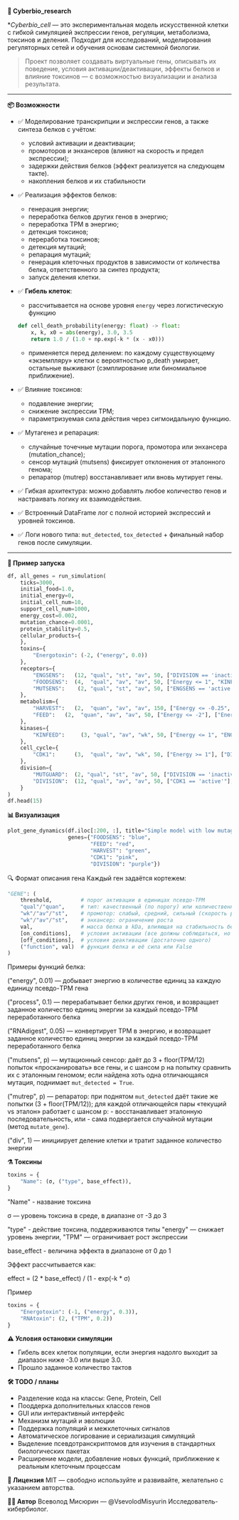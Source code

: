 **🧬 Cyberbio_research**

**Cyberbio_cell* — это экспериментальная модель искусственной клетки с гибкой симуляцией экспрессии генов, регуляции, метаболизма, токсинов и деления. Подходит для исследований, моделирования регуляторных сетей и обучения основам системной биологии.

> Проект позволяет создавать виртуальные гены, описывать их поведение, условия активации/деактивации, эффекты белков и влияние токсинов — с возможностью визуализации и анализа результата.

---

**📦 Возможности**

- ✅ Моделирование транскрипции и экспрессии генов, а также синтеза белков с учётом:
  - условий активации и деактивации;
  - промоторов и энхансеров (влияют на скорость и предел экспрессии);
  - задержки действия белков (эффект реализуется на следующем такте).
  - накопления белков и их стабильности

- ✅ Реализация эффектов белков:
  - генерация энергии;
  - переработка белков других генов в энергию;
  - переработка TPM в энергию;
  - детекция токсинов;
  - переработка токсинов;
  - детекция мутаций;
  - репарация мутаций;
  - генерация клеточных продуктов в зависимости от количества белка, ответственного за синтез продукта;
  - запуск деления клетки.

- ✅ **Гибель клеток**:
  - рассчитывается на основе уровня `energy` через логистическую функцию  
  ```python
  def cell_death_probability(energy: float) -> float:
      x, k, x0 = abs(energy), 3.0, 3.5
      return 1.0 / (1.0 + np.exp(-k * (x - x0)))
  ```
  - применяется перед делением: по каждому существующему «экземпляру» клетки с вероятностью p_death умирает, остальные выживают (сэмплирование или биномиальное приближение).

- ✅ Влияние токсинов:
  - подавление энергии;
  - снижение экспрессии TPM;
  - параметризуемая сила действия через сигмоидальную функцию.
    
- ✅ Мутагенез и репарация:
  - случайные точечные мутации порога, промотора или энхансера (mutation_chance);
  - сенсор мутаций (mutsens) фиксирует отклонения от эталонного генома;
  - репаратор (mutrep) восстанавливает или вновь мутирует гены.

- ✅ Гибкая архитектура: можно добавлять любое количество генов и настраивать логику их взаимодействия.

- ✅ Встроенный DataFrame лог с полной историей экспрессий и уровней токсинов.

- ✅ Логи нового типа: `mut_detected`, `tox_detected` + финальный набор генов после симуляции.


---

**🧪 Пример запуска**

```python
df, all_genes = run_simulation(
    ticks=3000,
    initial_food=1.0,
    initial_energy=0,
    initial_cell_num=10,
    support_cell_num=1000,
    energy_cost=0.002,
    mutation_chance=0.0001,
    protein_stability=0.5,
    cellular_products={
    },
    toxins={
        "Energotoxin": (-2, ("energy", 0.0))
    },
    receptors={
        "ENGSENS":   (12, "qual", "st", "av", 50, ["DIVISION == 'inactive'"], ["DIVISION == 'active'"], False),
        "FOODSENS":  (4,  "qual", "av", "av", 50, ["Energy <= 1", "KINFEED == 'active'"], ["Energy >= 2", "DIVISION == 'active'"], False),
        "MUTSENS":    (2, "qual", "st", "av", 50, ["ENGSENS == 'active'"], ["DIVISION == 'active'"], ("mutsens", 1)),
    },
    metabolism={
        "HARVEST":   (2,  "quan", "av", "av", 150, ["Energy <= -0.25", "FOODSENS == 'active'"], ["Energy >= 0.25", "Energy <= -2.9", "DIVISION == 'active'"], ("energy", 0.05)),
        "FEED":   (2,  "quan", "av", "av", 50, ["Energy <= -2"], ["Energy >= 2", "DIVISION == 'active'"], ("energy", 0.1)),
    },
    kinases={
        "KINFEED":     (3, "qual", "av", "wk", 50, ["Energy <= 1", "ENGSENS == 'active'"], ["Energy > 0.5", "DIVISION == 'active'"], False),
    },
    cell_cycle={
        "CDK1":      (3,  "qual", "av", "wk", 50, ["Energy >= 1"], ["DIVISION == 'active'"], False),
    },
    division={
        "MUTGUARD":  (2, "qual", "st", "av", 50, ["DIVISION == 'inactive'"], ["DIVISION == 'active'"], ("mutrep", 0.01)),
        "DIVISION":  (12, "qual", "av", "av", 50, ["CDK1 == 'active'"], ["DIVISION == 'active'"], ("div", 1)),
    }
)
df.head(15)
```

**📊 Визуализация**
```python
plot_gene_dynamics(df.iloc[:200, :], title="Simple model with low mutagenesis, start of simulation",
                   genes={"FOODSENS": "blue", 
                          "FEED": "red", 
                          "HARVEST": "green",
                          "CDK1": "pink",
                          "DIVISION": "purple"})
```

🔍 Формат описания гена
Каждый ген задаётся кортежем:

```python
"GENE": (
    threshold,         # порог активации в единицах псевдо-TPM
    "qual"/"quan",     # тип: качественный (по порогу) или количественный (от начала экспрессии)
    "wk"/"av"/"st",    # промотор: слабый, средний, сильный (скорость роста в единицах псевдо-TPM)
    "wk"/"av"/"st",    # энхансер: ограничение роста
    val,               # масса белка в kDa, влияющая на стабильность белка (белки массой 10 kDa "разваливаются" в четыре раза быстрее, чем белки с массой 10 кДа")
    [on_conditions],   # условия активации (все должны соблюдаться, но достаточно однократного соблюдения)
    [off_conditions],  # условия деактивации (достаточно одного)
    ("function", val)  # функция белка и её сила или False
)
```

Примеры функций белка:

("energy", 0.01) — добывает энергию в количестве единиц за каждую единицу псевдо-TPM гена

("process", 0.1) — перерабатывает белки других генов, и возвращает заданное количество единиц энергии за каждый псевдо-TPM переработанного белка

("RNAdigest", 0.05) — конвертирует TPM в энергию, и возвращает заданное количество единиц энергии за каждый псевдо-TPM переработанного белка

("mutsens", p) — мутационный сенсор: даёт до 3 + floor(TPM/12) попыток «просканировать» все гены, и с шансом p на попытку сравнить их с эталонным геномом; если найдена хоть одна отличающаяся мутация, поднимает `mut_detected = True`.

("mutrep", p) — репаратор: при поднятом `mut_detected` даёт такие же попытки (3 + floor(TPM/12)); для каждой отличающейся пары «текущий vs эталон» работает с шансом p:
    - восстанавливает эталонную последовательность, или
    - сама подвергается случайной мутации (метод `mutate_gene`).

("div", 1) — инициирует деление клетки и тратит заданное количество энергии

**⚗️ Токсины**
```python
toxins = {
    "Name": (σ, ("type", base_effect)),
}
```

"Name" - название токсина

σ — уровень токсина в среде, в диапазне от -3 до 3

"type" - действие токсина, поддерживаются типы "energy" — снижает уровень энергии, "TPM" — ограничивает рост экспрессии

base_effect - величина эффекта в диапазоне от 0 до 1

Эффект рассчитывается как:

effect = (2 * base_effect) / (1 - exp(-k * σ)

Пример
```python
toxins = {
    "Energotoxin": (-1, ("energy", 0.3)),
    "RNAtoxin": (2, ("TPM", 0.2))
}
```

**⚠️ Условия остановки симуляции**
- Гибель всех клеток популяции, если энергия надолго выходит за диапазон ниже -3.0 или выше 3.0.
- ​Прошло заданное количество тактов

**🛠️ TODO / планы**

- Разделение кода на классы: Gene, Protein, Cell
- Пооддерка дополнительных классов генов
- GUI или интерактивный интерфейс
- Механизм мутаций и эволюции
- Поддержка популяций и межклеточных сигналов
- Автоматическое логирование и сериализация симуляций
- Выделение псевдотранскриптомов для изучения в стандартных биологических пакетах
- Расширение модели, добавление новых функций, приближение к реальным клеточным процессам

**📜 Лицензия**
MIT — свободно используйте и развивайте, желательно с указанием авторства.

**👨‍🔬 Автор**
Всеволод Мисюрин — @VsevolodMisyurin
Исследователь-кибербиолог.
